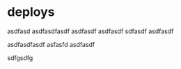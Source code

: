 # deploys

asdfasd asdfasdfasdf asdfasdf asdfasdf
sdfasdf asdfasdf

asdfasdfasdf
 asfasfd
asdfasdf

sdfgsdfg
